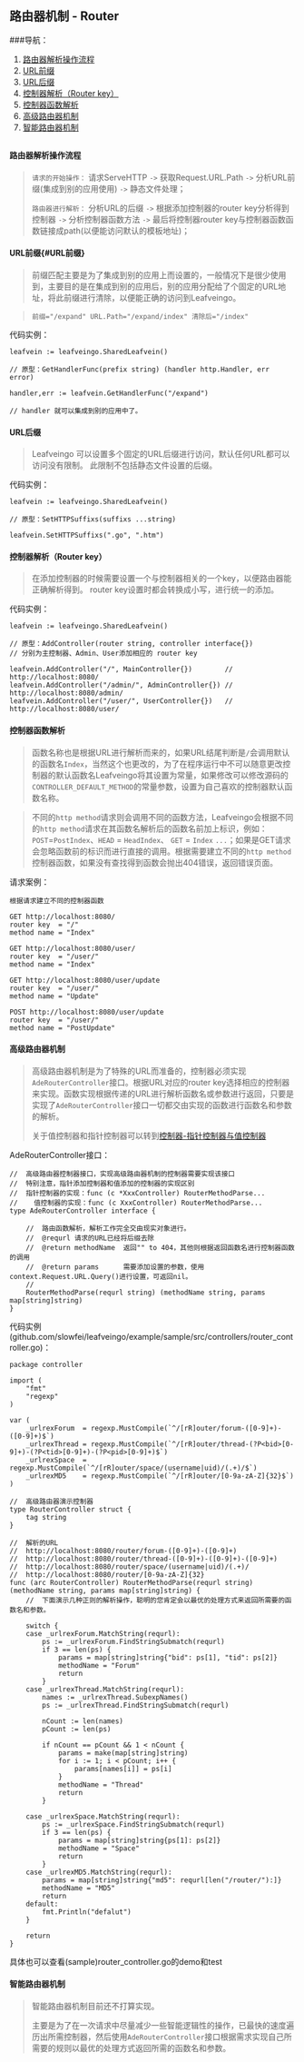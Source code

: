 ## 路由器机制 - Router

###导航：

1. [路由器解析操作流程](#路由器解析操作流程)
1. [URL前缀](#url前缀)
1. [URL后缀](#url后缀)
1. [控制器解析（Router key）](#控制器解析（Router-key）)
1. [控制器函数解析](#控制器函数解析)
1. [高级路由器机制](#高级路由器机制)
1. [智能路由器机制](#智能路由器机制)

##

#### 路由器解析操作流程
> `请求的开始操作：`
> 请求ServeHTTP `->` 获取Request.URL.Path `->` 分析URL前缀(集成到别的应用使用) `->` 静态文件处理；
> 
> `路由器进行解析：`
>  分析URL的后缀 `->` 根据添加控制器的router key分析得到控制器 `->` 分析控制器函数方法 `->` 最后将控制器router key与控制器函数函数链接成path(以便能访问默认的模板地址)；


#### URL前缀{#URL前缀}
>前缀匹配主要是为了集成到别的应用上而设置的，一般情况下是很少使用到，主要目的是在集成到别的应用后，别的应用分配给了个固定的URL地址，将此前缀进行清除，以便能正确的访问到Leafveingo。

>`前缀="/expand" URL.Path="/expand/index" 清除后="/index"`

代码实例：
```golang
leafvein := leafveingo.SharedLeafvein() 

// 原型：GetHandlerFunc(prefix string) (handler http.Handler, err error)

handler,err := leafvein.GetHandlerFunc("/expand")

// handler 就可以集成到别的应用中了。

```

#### URL后缀
> Leafveingo 可以设置多个固定的URL后缀进行访问，默认任何URL都可以访问没有限制。
> 此限制不包括静态文件设置的后缀。

代码实例：
```golang
leafvein := leafveingo.SharedLeafvein() 

// 原型：SetHTTPSuffixs(suffixs ...string)

leafvein.SetHTTPSuffixs(".go", ".htm")

```

#### 控制器解析（Router key）
> 在添加控制器的时候需要设置一个与控制器相关的一个key，以便路由器能正确解析得到。
> router key设置时都会转换成小写，进行统一的添加。

代码实例：
```golang
leafvein := leafveingo.SharedLeafvein()  

// 原型：AddController(router string, controller interface{})
// 分别为主控制器、Admin、User添加相应的 router key

leafvein.AddController("/", MainController{})  		 // http://localhost:8080/
leafvein.AddController("/admin/", AdminController{}) // http://localhost:8080/admin/
leafvein.AddController("/user/", UserController{})	 // http://localhost:8080/user/

```

#### 控制器函数解析
> 函数名称也是根据URL进行解析而来的，如果URL结尾判断是`/`会调用默认的函数名`Index`，当然这个也更改的，为了在程序运行中不可以随意更改控制器的默认函数名Leafveingo将其设置为常量，如果修改可以修改源码的`CONTROLLER_DEFAULT_METHOD`的常量参数，设置为自己喜欢的控制器默认函数名称。

> 不同的`http method`请求则会调用不同的函数方法，Leafveingo会根据不同的`http method`请求在其函数名解析后的函数名前加上标识，例如：`POST`=`PostIndex`、`HEAD` = `HeadIndex`、 `GET` = `Index` `...`；如果是GET请求会忽略函数前的标识而进行直接的调用。根据需要建立不同的`http method`控制器函数，如果没有查找得到函数会抛出404错误，返回错误页面。

请求案例：

	根据请求建立不同的控制器函数

	GET http://localhost:8080/
	router key  = "/"
	method name = "Index"

	GET http://localhost:8080/user/
	router key  = "/user/"
	method name = "Index"

	GET http://localhost:8080/user/update
	router key  = "/user/"
	method name = "Update"

	POST http://localhost:8080/user/update
	router key  = "/user/"
	method name = "PostUpdate"


#### 高级路由器机制
> 高级路由器机制是为了特殊的URL而准备的，控制器必须实现`AdeRouterController`接口。根据URL对应的router key选择相应的控制器来实现。函数实现根据传递的URL进行解析函数名或参数进行返回，只要是实现了`AdeRouterController`接口一切都交由实现的函数进行函数名和参数的解析。
>
> 关于值控制器和指针控制器可以转到[控制器-指针控制器与值控制器](03.md)

AdeRouterController接口：
```golang
//	高级路由器控制器接口，实现高级路由器机制的控制器需要实现该接口
//	特别注意，指针添加控制器和值添加的控制器的实现区别
//	指针控制器的实现：func (c *XxxController) RouterMethodParse...
//	  值控制器的实现：func (c XxxController) RouterMethodParse...
type AdeRouterController interface {

	//	路由函数解析，解析工作完全交由现实对象进行。
	//	@requrl	请求的URL已经将后缀去除
	//	@return methodName	返回"" to 404，其他则根据返回函数名进行控制器函数的调用
	//	@return params		需要添加设置的参数，使用context.Request.URL.Query()进行设置，可返回nil。
	//
	RouterMethodParse(requrl string) (methodName string, params map[string]string)
}
```

代码实例(github.com/slowfei/leafveingo/example/sample/src/controllers/router_controller.go)：
```golang
package controller

import (
	"fmt"
	"regexp"
)

var (
	_urlrexForum  = regexp.MustCompile(`^/[rR]outer/forum-([0-9]+)-([0-9]+)$`)
	_urlrexThread = regexp.MustCompile(`^/[rR]outer/thread-(?P<bid>[0-9]+)-(?P<tid>[0-9]+)-(?P<pid>[0-9]+)$`)
	_urlrexSpace  = regexp.MustCompile(`^/[rR]outer/space/(username|uid)/(.+)/$`)
	_urlrexMD5    = regexp.MustCompile(`^/[rR]outer/[0-9a-zA-Z]{32}$`)
)

//	高级路由器演示控制器
type RouterController struct {
	tag string
}

//	解析的URL
//	http://localhost:8080/router/forum-([0-9]+)-([0-9]+)
//	http://localhost:8080/router/thread-([0-9]+)-([0-9]+)-([0-9]+)
//	http://localhost:8080/router/space/(username|uid)/(.+)/
//	http://localhost:8080/router/[0-9a-zA-Z]{32}
func (arc RouterController) RouterMethodParse(requrl string) (methodName string, params map[string]string) {
	//	下面演示几种正则的解析操作，聪明的您肯定会以最优的处理方式来返回所需要的函数名和参数。

	switch {
	case _urlrexForum.MatchString(requrl):
		ps := _urlrexForum.FindStringSubmatch(requrl)
		if 3 == len(ps) {
			params = map[string]string{"bid": ps[1], "tid": ps[2]}
			methodName = "Forum"
			return
		}
	case _urlrexThread.MatchString(requrl):
		names := _urlrexThread.SubexpNames()
		ps := _urlrexThread.FindStringSubmatch(requrl)

		nCount := len(names)
		pCount := len(ps)

		if nCount == pCount && 1 < nCount {
			params = make(map[string]string)
			for i := 1; i < pCount; i++ {
				params[names[i]] = ps[i]
			}
			methodName = "Thread"
			return
		}

	case _urlrexSpace.MatchString(requrl):
		ps := _urlrexSpace.FindStringSubmatch(requrl)
		if 3 == len(ps) {
			params = map[string]string{ps[1]: ps[2]}
			methodName = "Space"
			return
		}
	case _urlrexMD5.MatchString(requrl):
		params = map[string]string{"md5": requrl[len("/router/"):]}
		methodName = "MD5"
		return
	default:
		fmt.Println("defalut")
	}

	return
}
```
具体也可以查看(sample)router_controller.go的demo和test

#### 智能路由器机制
> 智能路由器机制目前还不打算实现。
>
> 主要是为了在一次请求中尽量减少一些智能逻辑性的操作，已最快的速度遍历出所需控制器，然后使用`AdeRouterController`接口根据需求实现自己所需要的规则以最优的处理方式返回所需的函数名和参数。



